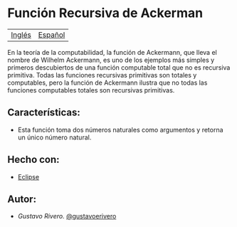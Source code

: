 # Función Recursiva de Ackerman

<table>
    <tr>
        <!-- Do not translate this table -->
        <td><a href="./README.md"> Inglés </a></td>
        <td><a href="./README.ES.md"> Español </a></td>
    </tr>
</table>


En la teoría de la computabilidad, la función de Ackermann, que lleva el nombre de Wilhelm Ackermann, es uno de los ejemplos más simples y primeros descubiertos de una función computable total que no es recursiva primitiva. Todas las funciones recursivas primitivas son totales y computables, pero la función de Ackermann ilustra que no todas las funciones computables totales son recursivas primitivas.

## Características:

* Esta función toma dos números naturales como argumentos y retorna un único número natural.

## Hecho con:

* [Eclipse](https://www.eclipse.org/downloads/packages/release/2020-06/r/eclipse-ide-cc-developers)

## Autor:

* *Gustavo Rivero.* [@gustavoerivero](https://github.com/gustavoerivero)
